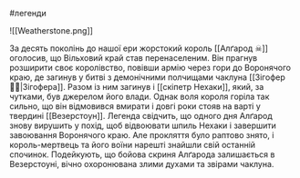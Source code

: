 #легенди

![[Weatherstone.png]]

За десять поколінь до нашої ери жорстокий король [[Алґарод ☠]] оголосив, що Вільховий край став перенаселеним. Він прагнув розширити своє королівство, повівши армію через гори до Воронячого краю, де загинув у битві з демонічними полчищами чаклуна [[Зігофер 🧟‍♂️|Зігофера]]. Разом із ним загинув і [[скіпетр Нехаки]], який, за чутками, був джерелом його влади. Однак воля короля горіла так сильно, що він відмовився вмирати і довгі роки стояв на варті у твердині [[Везерстоун]]. Легенда свідчить, що одного дня Алґарод знову вирушить у похід, щоб відвоювати шпиль Нехаки і завершити завоювання Воронячого краю. Але прокляття було раптово знято, і король-мертвець та його воїни нарешті знайшли свій останній спочинок. Подейкують, що бойова скриня Алґарода залишається в Везерстоуні, вічно охоронювана злими духами та звірами чаклуна.